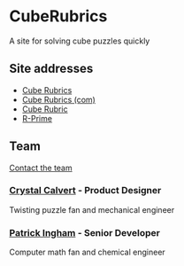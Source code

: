 # CubeRubrics

A site for solving cube puzzles quickly

## Site addresses

- [Cube Rubrics](http://cuberubrics.org)
- [Cube Rubrics (com)](http://cuberubrics.com)
- [Cube Rubric](http://cuberubric.com/)
- [R-Prime](http://rprime.xyz/)

## Team

[Contact the team](mailto:info@cuberubrics.org)

### [Crystal Calvert](mailto:crystal@cuberubrics.org) - Product Designer

Twisting puzzle fan and mechanical engineer

### [Patrick Ingham](mailto:patrick@cuberubrics.org) - Senior Developer

Computer math fan and chemical engineer
